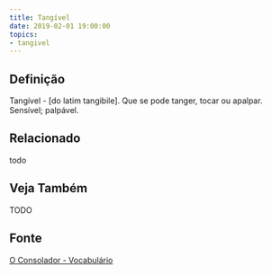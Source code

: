 ```yaml
---
title: Tangível
date: 2019-02-01 19:00:00
topics:
- tangivel
---
```


## Definição
Tangível - [do latim tangibile]. Que se pode tanger, tocar ou apalpar.
Sensível; palpável. 



## Relacionado
todo

## Veja Também
TODO

## Fonte
[O Consolador - Vocabulário](http://www.oconsolador.com.br/linkfixo/vocabulario/principal.html)

